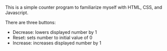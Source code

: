 This is a simple counter program to familiarize myself with HTML, CSS, and Javascript.

There are three buttons: 
- Decrease: lowers displayed number by 1
- Reset: sets number to initial value of 0
- Increase: increases displayed number by 1
